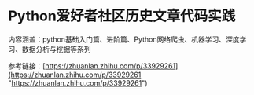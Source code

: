# Python爱好者社区历史文章代码实践

内容涵盖：python基础入门篇、进阶篇、Python网络爬虫、机器学习、深度学习、数据分析与挖掘等系列

参考链接：[https://zhuanlan.zhihu.com/p/33929261](https://zhuanlan.zhihu.com/p/33929261 "https://zhuanlan.zhihu.com/p/33929261")
